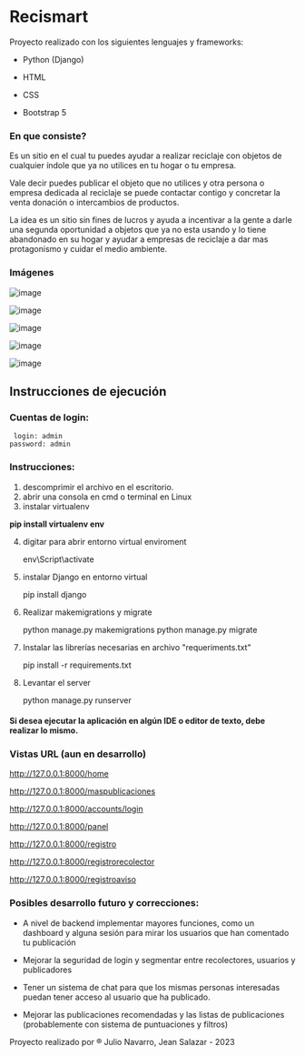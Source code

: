 # Recismart



Proyecto realizado con los siguientes lenguajes y frameworks:

* Python (Django)

* HTML

* CSS

* Bootstrap 5

  

###	En que consiste?

Es un sitio en el cual tu puedes ayudar a realizar reciclaje con objetos de cualquier índole que ya no utilices en tu hogar o tu empresa.

Vale decir puedes publicar el objeto que no utilices y otra persona o empresa dedicada al reciclaje se puede contactar contigo y concretar la venta donación o intercambios de productos.

La idea es un sitio sin fines de lucros y ayuda a incentivar a la gente a darle una segunda oportunidad a objetos que ya no esta usando y lo tiene abandonado en su hogar y ayudar a empresas de reciclaje a dar mas protagonismo y cuidar el medio ambiente.



### Imágenes	

![image](https://github.com/julioznava/Proyecto-Recismart/assets/67343722/04877de9-e9a9-45eb-9a56-14e752454372)

![image](https://github.com/julioznava/Proyecto-Recismart/assets/67343722/538b446f-a5c2-41ae-a034-08f7c402d0e3)

![image](https://github.com/julioznava/Proyecto-Recismart/assets/67343722/f132f4a4-7390-49f2-840c-f04f8bac57e1)

![image](https://github.com/julioznava/Proyecto-Recismart/assets/67343722/eced46eb-7df2-488f-866b-36c3ba18bae2)

![image](https://github.com/julioznava/Proyecto-Recismart/assets/67343722/5c5a976d-ac3b-4de7-9281-c799351ad2e3)



## Instrucciones de ejecución



<h3>Cuentas de login: </h3>

     login: admin
    password: admin 

<h3>Instrucciones: </h3>

1.  descomprimir el archivo en el escritorio.
2.  abrir una consola en cmd o terminal en Linux
3.  instalar virtualenv

**pip install virtualenv env**



4. digitar para abrir entorno virtual enviroment


    env\Script\activate

5. instalar Django en entorno virtual


    pip install django

6. Realizar makemigrations y migrate


    python manage.py makemigrations
    python manage.py migrate


7. Instalar las librerías necesarias en archivo "requeriments.txt"


    pip install -r requirements.txt


8. Levantar el server


    python manage.py runserver



#### Si desea ejecutar la aplicación en algún IDE o editor de texto, debe realizar lo mismo. 


<h3>Vistas URL (aun en desarrollo)</h3>


http://127.0.0.1:8000/home

http://127.0.0.1:8000/maspublicaciones
     
http://127.0.0.1:8000/accounts/login
     
http://127.0.0.1:8000/panel
     
http://127.0.0.1:8000/registro
     
http://127.0.0.1:8000/registrorecolector
     
http://127.0.0.1:8000/registroaviso



###	Posibles desarrollo futuro y correcciones:

* A nivel de backend implementar mayores funciones, como un dashboard  y alguna sesión para mirar los usuarios que han comentado tu publicación

* Mejorar la seguridad de login y segmentar entre recolectores, usuarios y publicadores
* Tener un sistema de chat para que los mismas personas interesadas puedan tener acceso al usuario que ha publicado.
* Mejorar las publicaciones recomendadas y las listas de publicaciones (probablemente con sistema de puntuaciones y filtros)

Proyecto realizado por  ® Julio Navarro, Jean Salazar - 2023
